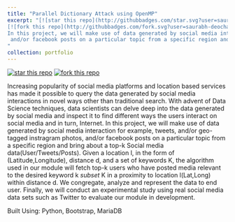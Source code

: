 ```yaml
---
title: "Parallel Dictionary Attack using OpenMP"
excerpt: "[![star this repo](http://githubbadges.com/star.svg?user=saurabh-deochake&repo=Topik)](https://github.com/saurabh-deochake/Topik)
[![fork this repo](http://githubbadges.com/fork.svg?user=saurabh-deochake&repo=Topik)](https://github.com/saurabh-deochake/Topik/fork) <br/><br/>
In this project, we will make use of data generated by social media interaction for example, tweets, and/or geo-tagged instragram photos, 
 and/or facebook posts on a particular topic from a specific region and bring about a top-k Social media data(User/Tweets/Posts)
"
collection: portfolio
---
```


[![star this repo](http://githubbadges.com/star.svg?user=saurabh-deochake&repo=Topik)](https://github.com/saurabh-deochake/Topik)
[![fork this repo](http://githubbadges.com/fork.svg?user=saurabh-deochake&repo=Topik)](https://github.com/saurabh-deochake/Topik/fork)

Increasing popularity of social media platforms and location based services has made it possible to query the data generated by 
social media interactions in novel ways other than traditional search. With advent of Data Science techniques, data scientists 
can delve deep into the data generated by social media and inspect it to find different ways the users interact on social media
and in turn, Internet. In this project, we will make use of data generated by social media interaction for example, tweets, and/or 
geo-tagged instragram photos, and/or facebook posts on a particular topic from a specific region and bring about a top-k Social 
media data(User/Tweets/Posts). Given a location l, in the form of (Latitude,Longitude), distance d, and a set of keywords K, the 
algorithm used in our module will fetch top-k users who have posted media relevant to the desired keyword k *subset* K in a 
proximity to location l(Lat,Long) within distance d. We congregate, analyze and represent the data to end user. Finally, we 
will conduct an experimental study using real social media data sets such as Twitter to evaluate our module in development.

Built Using: Python, Bootstrap, MariaDB
